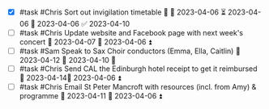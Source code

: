  - [x] #task #Chris Sort out invigilation timetable 🔼 🛫 2023-04-06 ⏳ 2023-04-06 📅 2023-04-06 ✅ 2023-04-10
- [ ] #task #Chris Update website and Facebook page with next week's concert 📅 2023-04-07 🛫 2023-04-06 ⏫ 
- [ ] #task #Sam Speak to Sax Choir conductors (Emma, Ella, Caitlin) 📅 2023-04-12 🛫 2023-04-10 🔼 
- [ ] #task #Chris Send CAL the Edinburgh hotel receipt to get it reimbursed 📅 2023-04-14🛫 2023-04-06 ⏫ 
- [ ] #task #Chris Email St Peter Mancroft with resources (incl. from Amy) & programme 📅 2023-04-11 🛫 2023-04-06 ⏫ 